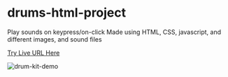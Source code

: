 # drums-html-project

Play sounds on keypress/on-click
Made using HTML, CSS, javascript, and different images, and sound files

[Try Live URL Here](https://ashutosh-nsut.github.io/Drum-Kit/)   

![drum-kit-demo](demo/drum_kit_demo.gif)
